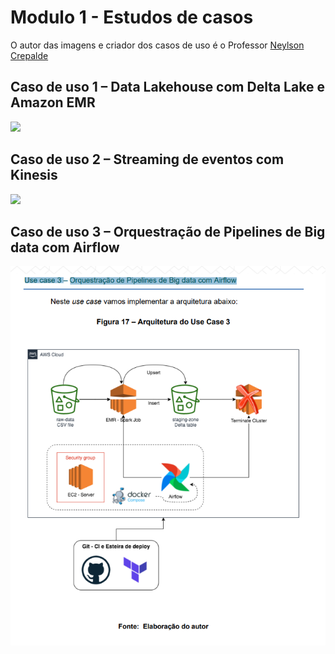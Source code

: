 ﻿# Modulo 1 - Estudos de casos

O autor das imagens e criador dos casos de uso é o Professor [Neylson Crepalde](https://github.com/neylsoncrepalde)


## Caso de uso 1 – Data Lakehouse com Delta Lake e Amazon EMR 
![](https://github.com/Dxis/BootCamp-EDC-IGTI/blob/bdd03222aa08a31d971a1ef154b71029f4ca1389/Modulo_1/Documentos_Curso/Imagens/Casos%20de%20Uso/Use%20case%201%20%E2%80%93%20Data%20Lakehouse%20com%20Delta%20Lake%20e%20Amazon%20EMR.png)


## Caso de uso 2 – Streaming de eventos com Kinesis 
![](https://github.com/Dxis/BootCamp-EDC-IGTI/blob/bdd03222aa08a31d971a1ef154b71029f4ca1389/Modulo_1/Documentos_Curso/Imagens/Casos%20de%20Uso/Use%20case%202%20%E2%80%93%20Streaming%20de%20eventos%20com%20Kinesis.png)


## Caso de uso 3 – Orquestração de Pipelines de Big data com Airflow 
![](https://github.com/Dxis/BootCamp-EDC-IGTI/blob/bdd03222aa08a31d971a1ef154b71029f4ca1389/Modulo_1/Documentos_Curso/Imagens/Casos%20de%20Uso/Use%20case%203%20%E2%80%93%20Orquestra%C3%A7%C3%A3o%20de%20Pipelines%20de%20Big%20data%20com%20Airflow.png)
